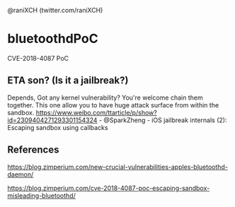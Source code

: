 @raniXCH (twitter.com/raniXCH)

# bluetoothdPoC

CVE-2018-4087 PoC

## ETA son? (Is it a jailbreak?)

Depends, Got any kernel vulnerability? You're welcome chain them together. This one allow you to have huge attack surface from within the sandbox.
https://www.weibo.com/ttarticle/p/show?id=2309404271293301154324 -  @SparkZheng - iOS jailbreak internals (2): Escaping sandbox using callbacks



## References

https://blog.zimperium.com/new-crucial-vulnerabilities-apples-bluetoothd-daemon/

https://blog.zimperium.com/cve-2018-4087-poc-escaping-sandbox-misleading-bluetoothd/


